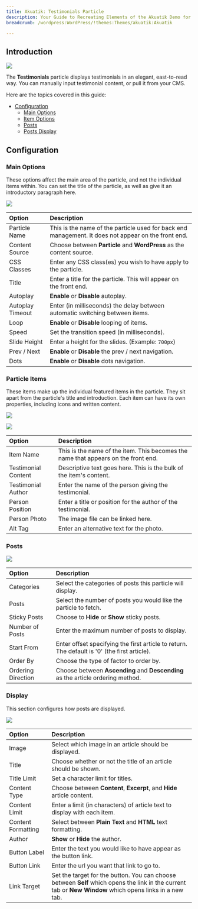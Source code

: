 ```yaml
---
title: Akuatik: Testimonials Particle
description: Your Guide to Recreating Elements of the Akuatik Demo for WordPress
breadcrumb: /wordpress:WordPress/!themes:Themes/akuatik:Akuatik

---
```


## Introduction

![](assets/particle_testimonials1.jpg)

The **Testimonials** particle displays testimonials in an elegant, east-to-read way. You can manually input testimonial content, or pull it from your CMS.

Here are the topics covered in this guide:

* [Configuration](#configuration)
    - [Main Options](#main-options)
    - [Item Options](#particle-items)
    - [Posts](#posts)
    - [Posts Display](#display)

## Configuration

### Main Options 

These options affect the main area of the particle, and not the individual items within. You can set the title of the particle, as well as give it an introductory paragraph here.

![](assets/particle_testimonials2.jpg)

| Option           | Description                                                                                         |
| :-----           | :-----                                                                                              |
| Particle Name    | This is the name of the particle used for back end management. It does not appear on the front end. |
| Content Source   | Choose between **Particle** and **WordPress** as the content source.                                |
| CSS Classes      | Enter any CSS class(es) you wish to have apply to the particle.                                     |
| Title            | Enter a title for the particle. This will appear on the front end.                                  |
| Autoplay         | **Enable** or **Disable** autoplay.                                                                 |
| Autoplay Timeout | Enter (in milliseconds) the delay between automatic switching between items.                        |
| Loop             | **Enable** or **Disable** looping of items.                                                         |
| Speed            | Set the transition speed (in milliseconds).                                                         |
| Slide Height     | Enter a height for the slides. (Example: `700px`)                                                   |
| Prev / Next      | **Enable** or **Disable** the prev / next navigation.                                               |
| Dots             | **Enable** or **Disable** dots navigation.                                                          |

### Particle Items

These items make up the individual featured items in the particle. They sit apart from the particle's title and introduction. Each item can have its own properties, including icons and written content.

![](assets/particle_testimonials3.jpg)

![](assets/particle_testimonials4.jpg)


| Option              | Description                                                                        |
| :-----              | :-----                                                                             |
| Item Name           | This is the name of the item. This becomes the name that appears on the front end. |
| Testimonial Content | Descriptive text goes here. This is the bulk of the item's content.                |
| Testimonial Author  | Enter the name of the person giving the testimonial.                               |
| Person Position     | Enter a title or position for the author of the testimonial.                       |
| Person Photo        | The image file can be linked here.                                                 |
| Alt Tag             | Enter an alternative text for the photo.                                           |

### Posts

![](assets/particle_testimonials5.jpg)

| Option             | Description                                                                                  |
| :-----             | :-----                                                                                       |
| Categories         | Select the categories of posts this particle will display.                                   |
| Posts              | Select the number of posts you would like the particle to fetch.                             |
| Sticky Posts       | Choose to **Hide** or **Show** sticky posts.                                                 |
| Number of Posts    | Enter the maximum number of posts to display.                                                |
| Start From         | Enter offset specifying the first article to return. The default is '0' (the first article). |
| Order By           | Choose the type of factor to order by.                                                       |
| Ordering Direction | Choose between **Ascending** and **Descending** as the article ordering method.              |

### Display

This section configures how posts are displayed.

![](assets/particle_testimonials6.jpg)

| Option             | Description                                                                                                                                              |
| :-----             | :-----                                                                                                                                                   |
| Image              | Select which image in an article should be displayed.                                                                                                    |
| Title              | Choose whether or not the title of an article should be shown.                                                                                           |
| Title Limit        | Set a character limit for titles.                                                                                                                        |
| Content Type       | Choose between **Content**, **Excerpt**, and **Hide** article content.                                                                                   |
| Content Limit      | Enter a limit (in characters) of article text to display with each item.                                                                                 |
| Content Formatting | Select between **Plain Text** and **HTML** text formatting.                                                                                              |
| Author             | **Show** or **Hide** the author.                                                                                                                         |
| Button Label       | Enter the text you would like to have appear as the button link.                                                                                         |
| Button Link        | Enter the url you want that link to go to.                                                                                                               |
| Link Target        | Set the target for the button. You can choose between **Self** which opens the link in the current tab or **New Window** which opens links in a new tab. |
